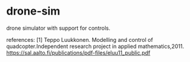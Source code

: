 # drone-sim

drone simulator with support for controls.

references:
[1] Teppo Luukkonen. Modelling and control of quadcopter.Independent research project in applied mathematics,2011. https://sal.aalto.fi/publications/pdf-files/eluu11_public.pdf
